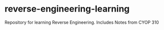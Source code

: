 # reverse-engineering-learning
Repository for learning Reverse Engineering. Includes Notes from CYOP 310
